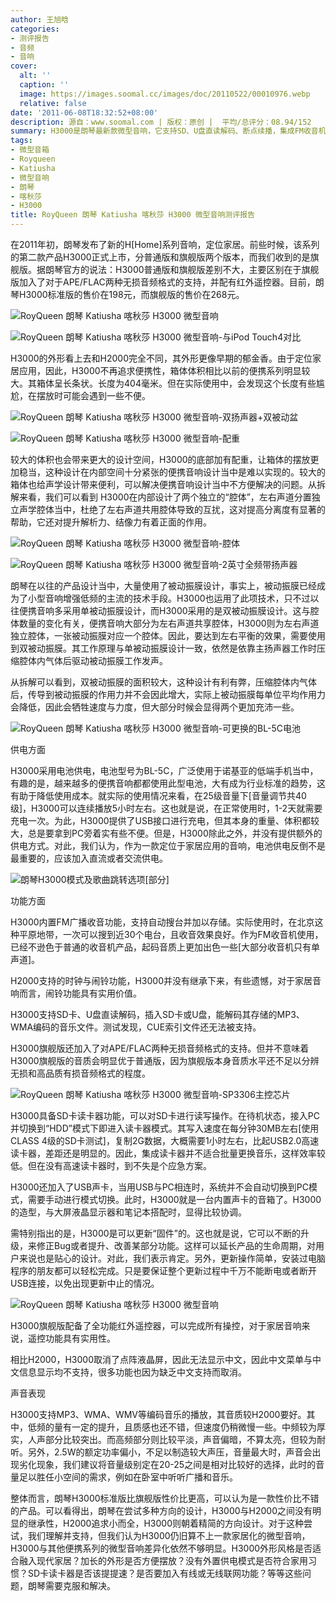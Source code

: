 ```yaml
---
author: 王旭晗
categories:
- 测评报告
- 音频
- 音响
cover:
  alt: ''
  caption: ''
  image: https://images.soomal.cc/images/doc/20110522/00010976.webp
  relative: false
date: '2011-06-08T18:32:52+08:00'
description: 源自：www.soomal.com | 版权：原创 |  平均/总评分：08.94/152
summary: H3000是朗琴最新款微型音响，它支持SD、U盘直读解码、断点续播，集成FM收音机、SD读卡器、USB声卡等。同时，它还可以进行固件“更新”。供电方面，H3000依旧选用了目前最流行的BL-5C锂电池。不过，它并不支持时钟与闹铃功能。另外，H3000分普通版和旗舰版。其中，旗舰版还支持APE/FLAC无损音频格式，并配有红外遥控器。
tags:
- 微型音箱
- Royqueen
- Katiusha
- 微型音响
- 朗琴
- 喀秋莎
- H3000
title: RoyQueen 朗琴 Katiusha 喀秋莎 H3000 微型音响测评报告
---
```


在2011年初，朗琴发布了新的H[Home]系列音响，定位家居。前些时候，该系列的第二款产品H3000正式上市，分普通版和旗舰版两个版本，而我们收到的是旗舰版。据朗琴官方的说法：H3000普通版和旗舰版差别不大，主要区别在于旗舰版加入了对于APE/FLAC两种无损音频格式的支持，并配有红外遥控器。目前，朗琴H3000标准版的售价在198元，而旗舰版的售价在268元。



![RoyQueen 朗琴 Katiusha 喀秋莎 H3000 微型音响](https://images.soomal.cc/images/doc/20110522/00010975.webp)



![RoyQueen 朗琴 Katiusha 喀秋莎 H3000 微型音响-与iPod Touch4对比](https://images.soomal.cc/images/doc/20110522/00010976.webp)



H3000的外形看上去和H2000完全不同，其外形更像早期的郁金香。由于定位家居应用，因此，H3000不再追求便携性，箱体体积相比以前的便携系列明显较大。其箱体呈长条状。长度为404毫米。但在实际使用中，会发现这个长度有些尴尬，在摆放时可能会遇到一些不便。



![RoyQueen 朗琴 Katiusha 喀秋莎 H3000 微型音响-双扬声器+双被动盆](https://images.soomal.cc/images/doc/20110522/00010981.webp)



![RoyQueen 朗琴 Katiusha 喀秋莎 H3000 微型音响-配重](https://images.soomal.cc/images/doc/20110522/00010986.webp)



较大的体积也会带来更大的设计空间，H3000的底部加有配重，让箱体的摆放更加稳当，这种设计在内部空间十分紧张的便携音响设计当中是难以实现的。较大的箱体也给声学设计带来便利，可以解决便携音响设计当中不方便解决的问题。从拆解来看，我们可以看到 H3000在内部设计了两个独立的“腔体”，左右声道分置独立声学腔体当中，杜绝了左右声道共用腔体导致的互扰，这对提高分离度有显著的帮助，它还对提升解析力、结像力有着正面的作用。



![RoyQueen 朗琴 Katiusha 喀秋莎 H3000 微型音响-腔体](https://images.soomal.cc/images/doc/20110522/00010984.webp)



![RoyQueen 朗琴 Katiusha 喀秋莎 H3000 微型音响-2英寸全频带扬声器](https://images.soomal.cc/images/doc/20110522/00010982.webp)



朗琴在以往的产品设计当中，大量使用了被动振膜设计，事实上，被动振膜已经成为了小型音响增强低频的主流的技术手段。H3000也运用了此项技术，只不过以往便携音响多采用单被动振膜设计，而H3000采用的是双被动振膜设计。这与腔体数量的变化有关，便携音响大部分为左右声道共享腔体，H3000则为左右声道独立腔体，一张被动振膜对应一个腔体。因此，要达到左右平衡的效果，需要使用到双被动振膜。其工作原理与单被动振膜设计一致，依然是依靠主扬声器工作时压缩腔体内气体后驱动被动振膜工作发声。



从拆解可以看到，双被动振膜的面积较大，这种设计有利有弊，压缩腔体内气体后，传导到被动振膜的作用力并不会因此增大，实际上被动振膜每单位平均作用力会降低，因此会牺牲速度与力度，但大部分时候会显得两个更加充沛一些。



![RoyQueen 朗琴 Katiusha 喀秋莎 H3000 微型音响-可更换的BL-5C电池](https://images.soomal.cc/images/doc/20110522/00010980.webp)



供电方面



H3000采用电池供电，电池型号为BL-5C，广泛使用于诺基亚的低端手机当中，有趣的是，越来越多的便携音响都都使用此型电池，大有成为行业标准的趋势，这有助于降低使用成本。就实际的使用情况来看，在25级音量下[音量调节共40级]，H3000可以连续播放5小时左右。这也就是说，在正常使用时，1-2天就需要充电一次。为此，H3000提供了USB接口进行充电，但其本身的重量、体积都较大，总是要拿到PC旁着实有些不便。但是，H3000除此之外，并没有提供额外的供电方式。对此，我们认为，作为一款定位于家居应用的音响，电池供电反倒不是最重要的，应该加入直流或者交流供电。



![朗琴H3000模式及歌曲跳转选项[部分]](https://images.soomal.cc/images/doc/20110608/00011220.webp)



功能方面



H3000内置FM广播收音功能，支持自动搜台并加以存储。实际使用时，在北京这种平原地带，一次可以搜到近30个电台，且收音效果良好。作为FM收音机使用，已经不逊色于普通的收音机产品，起码音质上更加出色一些[大部分收音机只有单声道]。



H2000支持的时钟与闹铃功能，H3000并没有继承下来，有些遗憾，对于家居音响而言，闹铃功能具有实用价值。



H3000支持SD卡、U盘直读解码，插入SD卡或U盘，能解码其存储的MP3、WMA编码的音乐文件。测试发现，CUE索引文件还无法被支持。



H3000旗舰版还加入了对APE/FLAC两种无损音频格式的支持。但并不意味着H3000旗舰版的音质会明显优于普通版，因为旗舰版本身音质水平还不足以分辨无损和高品质有损音频格式的程度。



![RoyQueen 朗琴 Katiusha 喀秋莎 H3000 微型音响-SP3306主控芯片](https://images.soomal.cc/images/doc/20110522/00010990.webp)



H3000具备SD卡读卡器功能，可以对SD卡进行读写操作。在待机状态，接入PC并切换到“HDD”模式下即进入读卡器模式。其写入速度在每分钟30MB左右[使用CLASS 4级的SD卡测试]，复制2G数据，大概需要1小时左右，比起USB2.0高速读卡器，差距还是明显的。因此，集成读卡器并不适合批量更换音乐，这样效率较低。但在没有高速读卡器时，到不失是个应急方案。



H3000还加入了USB声卡，当用USB与PC相连时，系统并不会自动切换到PC模式，需要手动进行模式切换。此时，H3000就是一台内置声卡的音箱了。H3000的造型，与大屏液晶显示器和笔记本搭配时，显得比较协调。



需特别指出的是，H3000是可以更新“固件”的。这也就是说，它可以不断的升级，来修正Bug或者提升、改善某部分功能。这样可以延长产品的生命周期，对用户来说也是贴心的设计。对此，我们表示肯定。另外，更新操作简单，安装过电脑程序的朋友都可以轻松完成。只是要保证整个更新过程中千万不能断电或者断开USB连接，以免出现更新中止的情况。



![RoyQueen 朗琴 Katiusha 喀秋莎 H3000 微型音响](https://images.soomal.cc/images/doc/20110522/00010977.webp)



H3000旗舰版配备了全功能红外遥控器，可以完成所有操控，对于家居音响来说，遥控功能具有实用性。



相比H2000，H3000取消了点阵液晶屏，因此无法显示中文，因此中文菜单与中文信息显示均不支持，很多功能也因为缺乏中文支持而取消。



声音表现



H3000支持MP3、WMA、WMV等编码音乐的播放，其音质较H2000要好。其中，低频的量有一定的提升，且质感也还不错，但速度仍稍微慢一些。中频较为厚实，人声部分比较突出。而高频部分则比较平淡，声音偏暗，不算太亮，但较为耐听。另外，2.5W的额定功率偏小，不足以制造较大声压，音量最大时，声音会出现劣化现象，我们建议将音量级别定在20-25之间是相对比较好的选择，此时的音量足以胜任小空间的需求，例如在卧室中听听广播和音乐。



整体而言，朗琴H3000标准版比旗舰版性价比更高，可以认为是一款性价比不错的产品。可以看得出，朗琴在尝试多种方向的设计，H3000与H2000之间没有明显的继承性，H2000追求小而全，H3000则朝着精简的方向设计。对于这种尝试，我们理解并支持，但我们认为H3000仍旧算不上一款家居化的微型音响，H3000与其他便携系列的微型音响差异化依然不够明显。H3000外形风格是否适合融入现代家居？加长的外形是否方便摆放？没有外置供电模式是否符合家用习惯？SD卡读卡器是否该提提速？是否要加入有线或无线联网功能？等等这些问题，朗琴需要克服和解决。